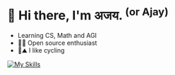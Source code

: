 # 👋 Hi there, I'm अजय. <sup>(or Ajay)</sup>

- Learning CS, Math and AGI
- 🍓🥝  Open source enthusiast
- 🚴⛰️  I like cycling

[![My Skills](https://skillicons.dev/icons?i=cpp,ts,pytorch,svelte,tailwind,react,next,rust)](https://skillicons.dev)
